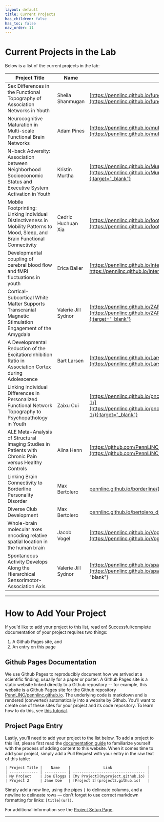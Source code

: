```yaml
---
layout: default
title: Current Projects
has_children: false
has_toc: false
nav_order: 11
---
```


# Current Projects in the Lab

Below is a list of the current projects in the lab:

| Project Title |    Name    |               Link                |
| ------------- | ---------- | --------------------------------- |
| Sex Differences in the Functional Topography of Association Networks in Youth    | Sheila Shanmugan | [https://pennlinc.github.io/funcParcelSexDiff1/](https://pennlinc.github.io/funcParcelSexDiff1/){:target="_blank"} |
| Neurocognitive Maturation in Multi-scale Functional Brain Networks     | Adam Pines   | [https://pennlinc.github.io/multiscale/](https://pennlinc.github.io/multiscale/){:target="_blank"} |
| N-back Adversity: Association between Neighborhood Socioeconomic Status and Executive System Activation in Youth | Kristin Murtha | [https://pennlinc.github.io/Murtha_Nback_Adversity/](https://pennlinc.github.io/Murtha_Nback_Adversity/){:target="_blank"} |
| Mobile Footprinting: Linking Individual Distinctiveness in Mobility Patterns to Mood, Sleep, and Brain Functional Connectivity | Cedric Huchuan Xia | [https://pennlinc.github.io/footprinting/](https://pennlinc.github.io/footprinting/){:target="_blank"} |
| Developmental coupling of cerebral blood flow and fMRI fluctuations in youth |  Erica Baller | [https://pennlinc.github.io/IntermodalCoupling/]( https://pennlinc.github.io/IntermodalCoupling/){:target= "blank"} |
| Cortical-Subcortical White Matter Supports Transcranial Magnetic Stimulation Engagement of the Amygdala | Valerie Jill Sydnor | [https://pennlinc.github.io/ZAPR01_dMRI_TMSfMRI/](https://pennlinc.github.io/ZAPR01_dMRI_TMSfMRI/){:target="_blank"} |
| A Developmental Reduction of the Excitation:Inhibition Ratio in Association Cortex during Adolescence | Bart Larsen | [https://pennlinc.github.io/Larsen_EI_Development/](https://pennlinc.github.io/Larsen_EI_Development/) |
| Linking Individual Differences in Personalized Functional Network Topography to Psychopathology in Youth | Zaixu Cui | [https://pennlinc.github.io/pncsinglefuncparcel_psychopathology-1/](https://pennlinc.github.io/pncsinglefuncparcel_psychopathology-1/){:target="_blank"}  |
| ALE Meta-Analysis of Structural Imaging Studies in Patients with Chronic Pain versus Healthy Controls | Alina Henn | [https://github.com/PennLINC/sMRI_ChronicPain](https://github.com/PennLINC/sMRI_ChronicPain){:target="_blank}|
| Linking Brain Connectivity to Borderline Personality Disorder | Max Bertolero | [pennlinc.github.io/borderline/](https://pennlinc.github.io/borderline/){:target="_blank}|
| Diverse Club Development | Max Bertolero | [pennlinc.github.io/bertolero_diverse_development/](https://pennlinc.github.io/bertolero_diverse_development/){:target="_blank}|
| Whole-brain molecular axes encoding relative spatial location in the human brain | Jacob Vogel | [https://pennlinc.github.io/Vogel_PLS_Tx-Space/](https://pennlinc.github.io/Vogel_PLS_Tx-Space/){:target="_blank}|
| Spontaneous Activity Develops Along the Hierarchical Sensorimotor-Association Axis | Valerie Jill Sydnor | [https://pennlinc.github.io/spatiotemp_dev_plasticity/](https://pennlinc.github.io/spatiotemp_dev_plasticity/){:target= "blank"}|


---------------------------------------------------------------------------------

# How to Add Your Project

If you'd like to add your project to this list, read on! Successful/complete documentation of your project requires two things:

1. A Github Pages site, and
2. An entry on this page

## Github Pages Documentation

We use Github Pages to reproducibly document how we arrived at a scientific finding, usually for a paper or poster. A Github Pages site is a static website linked directly to a Github repository -- for example, this website is a Github Pages site for the Github repository [PennLINC/pennlinc.github.io](https://github.com/PennLINC/PennLINC.github.io). The underlying code is markdown and is rendered (converted) automatically into a website by Github. You'll want to create one of these sites for your project and its code repository. To learn how to do this, see [this tutorial](/docs/Contributing/project-documentation/).

## Project Page Entry

Lastly, you'll need to add your project to the list below.
To add a project to this list, please first read the [documentation guide](/docs/Contributing/documentation_guidelines) to familiarize yourself with the process of adding content to this website. When it comes time to add your project, simply add a Pull Request with your entry in the raw text of this table:

```
| Project Title |    Name    |               Link                |
| ------------- | ---------- | --------------------------------- |
| My Project    | Joe Bloggs | [My Project](myproject.github.io) |
| Project 2     | Jane Doe   | [Project 2](project2.github.io)   |
```

Simply add a new line, using the pipes `|` to delineate columns, and a newline to delineate rows — don't forget to use correct markdown formatting for links: `[title](url)`.

For additional information see the [Project Setup Page](/docs/LabHome/ProjectSetup/).

----------------------------------------

